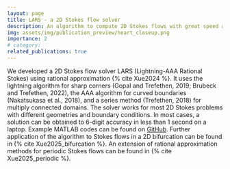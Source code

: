 ```yaml
---
layout: page
title: LARS - a 2D Stokes flow solver
description: An algorithm to compute 2D Stokes flows with great speed and accuracy
img: assets/img/publication_preview/heart_closeup.png
importance: 2
# category:
related_publications: true
---
```


We developed a 2D Stokes flow solver LARS (Lightning-AAA Rational Stokes) using rational approximation {% cite Xue2024 %}. It uses the lightning algorithm for sharp corners (Gopal and Trefethen, 2019; Brubeck and Trefethen, 2022), the AAA algorithm for curved boundaries (Nakatsukasa et al., 2018), and a series method (Trefethen, 2018) for multiply connected domains. The solver works for most 2D Stokes problems with different geometries and boundary conditions. In most cases, a solution can be obtained to 6-digit accuracy in less than 1 second on a laptop. Example MATLAB codes can be found on <a href="https://github.com/YidanXue/LARS">GitHub</a>. Further application of the algorithm to Stokes flows in a 2D bifurcation can be found in {% cite Xue2025_bifurcation %}. An extension of rational approximation methods for periodic Stokes flows can be found in {% cite Xue2025_periodic %}.
